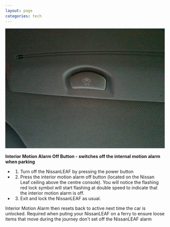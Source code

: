 ```yaml
---
layout: page
categories: tech
---
```


![Nissan LEAF Motion Alarm Off Button](/assets/NissanLEAFMotionAlarmOffButton.jpeg)

**Interior Motion Alarm Off Button - switches off the internal motion alarm when parking**

- 1. Turn off the NissanLEAF by pressing the power button
- 2. Press the interior motion alarm off button (located on the Nissan Leaf ceiling above the centre console). You will notice the flashing red lock symbol will start flashing at double speed to indicate that the interior motion alarm is off.  
- 3. Exit and lock the NissanLEAF as usual.
 
 Interior Motion Alarm then resets back to active next time the car is unlocked. Required when puting your NissanLEAF on a ferry to ensure loose items that move during the journey don't set off the NissanLEAF alarm